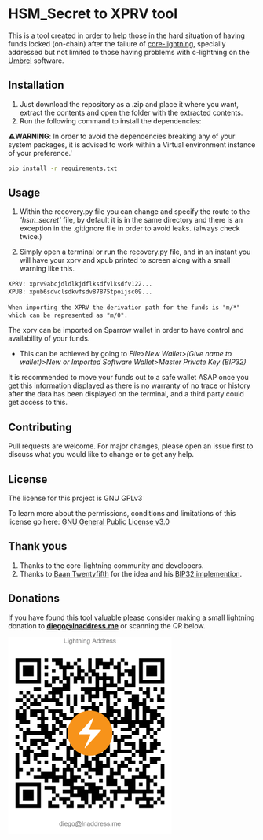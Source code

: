 # HSM_Secret to XPRV tool

This is a tool created in order to help those in the hard situation of having funds locked (on-chain) after the failure of [core-lightning](https://github.com/ElementsProject/lightning), specially addressed but not limited to those having problems with c-lightning on the [Umbrel]() software.

## Installation

1. Just download the repository as a .zip and place it where you want, extract the contents and open the folder with the extracted contents. 
2. Run the following command to install the dependencies:

⚠**WARNING**: In order to avoid the dependencies breaking any of your system packages, it is advised to work within a Virtual environment instance of your preference.' 

```bash
pip install -r requirements.txt
```

## Usage

1. Within the recovery.py file you can change and specify the route to the *'hsm_secret'* file, by default it is in the same directory and there is an exception in the .gitignore file in order to avoid leaks. (always check twice.)

2. Simply open a terminal or run the recovery.py file, and in an instant you will have your xprv and xpub printed to screen along with a small warning like this.

```
XPRV: xprv9abcjdldlkjdflksdfvlksdfv122...
XPUB: xpub6sdvclsdkvfsdv87875tpoijsc09...

When importing the XPRV the derivation path for the funds is "m/*" which can be represented as "m/0".
```

The xprv can be imported on Sparrow wallet in order to have control and availability of your funds. 
- This can be achieved by going to *File>New Wallet>(Give name to wallet)>New or Imported Software Wallet>Master Private Key (BIP32)*

It is recommended to move your funds out to a safe wallet ASAP once you get this information displayed as there is no warranty of no trace or history after the data has been displayed on the terminal, and a third party could get access to this.

## Contributing

Pull requests are welcome. For major changes, please open an issue first to discuss what you would like to change or to get any help.

## License

The license for this project is GNU GPLv3

To learn more about the permissions, conditions and limitations of this license go here: [GNU General Public License v3.0](https://choosealicense.com/licenses/gpl-3.0/)

## Thank yous

1. Thanks to the core-lightning community and developers.
2. Thanks to [Baan Twentyfifth](https://community.corelightning.org/u/64d0a6f3) for the idea and his [BIP32 implemention](https://github.com/baam25simo/bip32_4dev).

## Donations

If you have found this tool valuable please consider making a small lightning donation to **diego@lnaddress.me** or scanning the QR below.

<img src="./Misc/Images/QR.png" width="333" height="400">
